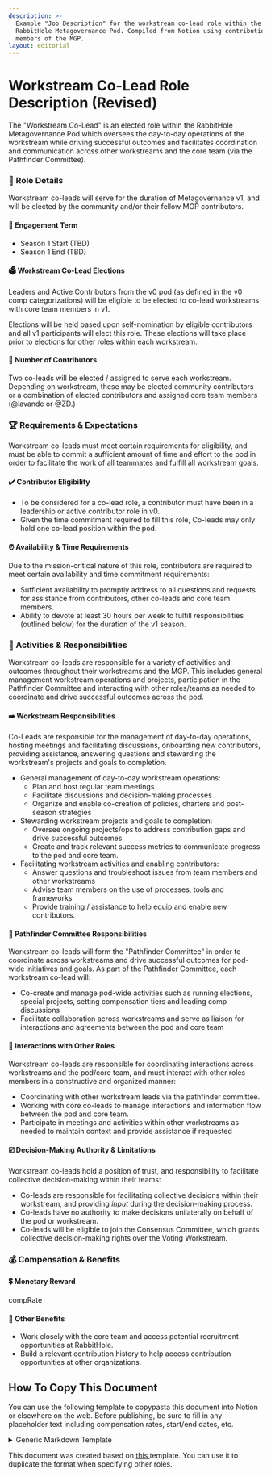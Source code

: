 ```yaml
---
description: >-
  Example "Job Description" for the workstream co-lead role within the
  RabbitHole Metagovernance Pod. Compiled from Notion using contributions from
  members of the MGP.
layout: editorial
---
```


# Workstream Co-Lead Role Description (Revised)

The "Workstream Co-Lead" is an elected role within the RabbitHole Metagovernance Pod which oversees the day-to-day operations of the workstream while driving successful outcomes and facilitates coordination and communication across other workstreams and the core team (via the Pathfinder Committee).

### 🔎 Role Details

Workstream co-leads will serve for the duration of Metagovernance v1, and will be elected by the community and/or their fellow MGP contributors.

#### 📅 Engagement Term

* Season 1 Start (TBD)
* Season 1 End (TBD)

#### 🗳️ Workstream Co-Lead Elections

Leaders and Active Contributors from the v0 pod (as defined in the v0 comp categorizations) will be eligible to be elected to co-lead workstreams with core team members in v1.

Elections will be held based upon self-nomination by eligible contributors and all v1 participants will elect this role. These elections will take place prior to elections for other roles within each workstream.

#### 👥 Number of Contributors

Two co-leads will be elected / assigned to serve each workstream. Depending on workstream, these may be elected community contributors or a combination of elected contributors and assigned core team members (@lavande or @ZD.)

### 🏆 Requirements & Expectations

Workstream co-leads must meet certain requirements for eligibility, and must be able to commit a sufficient amount of time and effort to the pod in order to facilitate the work of all teammates and fulfill all workstream goals.

#### ✔️ Contributor Eligibility

* To be considered for a co-lead role, a contributor must have been in a leadership or active contributor role in v0.
* Given the time commitment required to fill this role, Co-leads may only hold one co-lead position within the pod.

#### ⏰ Availability & Time Requirements

Due to the mission-critical nature of this role, contributors are required to meet certain availability and time commitment requirements:

* Sufficient availability to promptly address to all questions and requests for assistance from contributors, other co-leads and core team members.
* Ability to devote at least 30 hours per week to fulfill responsibilities (outlined below) for the duration of the v1 season.

### 💪 Activities & Responsibilities

Workstream co-leads are responsible for a variety of activities and outcomes throughout their workstreams and the MGP. This includes general management workstream operations and projects, participation in the Pathfinder Committee and interacting with other roles/teams as needed to coordinate and drive successful outcomes across the pod.

#### ➡️ Workstream Responsibilities

Co-Leads are responsible for the management of day-to-day operations, hosting meetings and facilitating discussions, onboarding new contributors, providing assistance, answering questions and stewarding the workstream's projects and goals to completion.

* General management of day-to-day workstream operations:
  * Plan and host regular team meetings
  * Facilitate discussions and decision-making processes
  * Organize and enable co-creation of policies, charters and post-season strategies
* Stewarding workstream projects and goals to completion:
  * Oversee ongoing projects/ops to address contribution gaps and drive successful outcomes
  * Create and track relevant success metrics to communicate progress to the pod and core team.
* Facilitating workstream activities and enabling contributors:
  * Answer questions and troubleshoot issues from team members and other workstreams
  * Advise team members on the use of processes, tools and frameworks
  * Provide training / assistance to help equip and enable new contributors.

#### 🔄 Pathfinder Committee Responsibilities

Workstream co-leads will form the "Pathfinder Committee" in order to coordinate across workstreams and drive successful outcomes for pod-wide initiatives and goals. As part of the Pathfinder Committee, each workstream co-lead will:

* Co-create and manage pod-wide activities such as running elections, special projects, setting compensation tiers and leading comp discussions
* Facilitate collaboration across workstreams and serve as liaison for interactions and agreements between the pod and core team

#### 🔀 Interactions with Other Roles

Workstream co-leads are responsible for coordinating interactions across workstreams and the pod/core team, and must interact with other roles members in a constructive and organized manner:

* Coordinating with other workstream leads via the pathfinder committee.
* Working with core co-leads to manage interactions and information flow between the pod and core team.
* Participate in meetings and activities within other workstreams as needed to maintain context and provide assistance if requested

#### ☑️ Decision-Making Authority & Limitations

Workstream co-leads hold a position of trust, and responsibility to facilitate collective decision-making within their teams:

* Co-leads are responsible for facilitating collective decisions within their workstream, and providing _input_ during the decision-making process.
* Co-leads have no authority to make decisions unilaterally on behalf of the pod or workstream.
* Co-leads will be eligible to join the Consensus Committee, which grants collective decision-making rights over the Voting Workstream.

### 💰 Compensation & Benefits

#### 💲 Monetary Reward

compRate

#### 💼 Other Benefits

* Work closely with the core team and access potential recruitment opportunities at RabbitHole.
* Build a relevant contribution history to help access contribution opportunities at other organizations.

## How To Copy This Document

You can use the following template to copypasta this document into Notion or elsewhere on the web. Before publishing, be sure to fill in any placeholder text including compensation rates, start/end dates, etc.

<details>

<summary>Generic Markdown Template</summary>

```md
The "Workstream Co-Lead" is an elected role within the RabbitHole Metagovernance Pod which oversees the day-to-day operations of the workstream while driving successful outcomes and facilitates coordination and communication across other workstreams and the core team (via the Pathfinder Committee).

## 🔎 Role Details

Workstream co-leads will serve for the duration of Metagovernance v1, and will be elected by the community and/or their fellow MGP contributors.

### 📅 Engagement Term

- Season 1 Start (TBD)
- Season 1 End (TBD)

### 🗳️ Workstream Co-Lead Elections

Leaders and Active Contributors from the v0 pod (as defined in the v0 comp categorizations) will be eligible to be elected to co-lead workstreams with core team members in v1.

Elections will be held based upon self-nomination by eligible contributors and all v1 participants will elect this role. These elections will take place prior to elections for other roles within each workstream.

### 👥 Number of Contributors

 Two co-leads will be elected / assigned to serve each workstream. Depending on workstream, these may be elected community contributors or a combination of elected contributors and assigned core team members (@lavande or @ZD.)

## 🏆 Requirements & Expectations

Workstream co-leads must meet certain requirements for eligibility, and must be able to commit a sufficient amount of time and effort to the pod in order to facilitate the work of all teammates and fulfill all workstream goals.

### ✔️ Contributor Eligibility

- To be considered for a co-lead role, a contributor must have been in a leadership or active contributor role in v0.
- Given the time commitment required to fill this role, Co-leads may only hold one co-lead position within the pod.

### ⏰ Availability & Time Requirements

Due to the mission-critical nature of this role, contributors are required to meet certain availability and time commitment requirements:

- Sufficient availability to promptly address to all questions and requests for assistance from contributors, other co-leads and core team members.
- Ability to devote at least 30 hours per week to fulfill responsibilities (outlined below) for the duration of the v1 season.

## 💪 Activities & Responsibilities

Workstream co-leads are responsible for a variety of activities and outcomes throughout their workstreams and the MGP. This includes general management workstream operations and projects, participation in the Pathfinder Committee and interacting with other roles/teams as needed to coordinate and drive successful outcomes across the pod.

### ➡️ Workstream Responsibilities

Co-Leads are responsible for the management of day-to-day operations, hosting meetings and facilitating discussions, onboarding new contributors, providing assistance, answering questions and stewarding the workstream's projects and goals to completion.

- General management of day-to-day workstream operations:
  - Plan and host regular team meetings
  - Facilitate discussions and decision-making processes
  - Organize and enable co-creation of policies, charters and post-season strategies
- Stewarding workstream projects and goals to completion:
  - Oversee ongoing projects/ops to address contribution gaps and drive successful outcomes
  - Create and track relevant success metrics to communicate progress to the pod and core team.
- Facilitating workstream activities and enabling contributors:
  - Answer questions and troubleshoot issues from team members and other workstreams
  - Advise team members on the use of processes, tools and frameworks
  - Provide training / assistance to help equip and enable new contributors.

### 🔄 Pathfinder Committee Responsibilities

Workstream co-leads will form the "Pathfinder Committee" in order to coordinate across workstreams and drive successful outcomes for pod-wide initiatives and goals. As part of the Pathfinder Committee, each workstream co-lead will:

- Co-create and manage pod-wide activities such as running elections, special projects, setting compensation tiers and leading comp discussions
- Facilitate collaboration across workstreams and serve as liaison for interactions and agreements between the pod and core team

### 🔀 Interactions with Other Roles

Workstream co-leads are responsible for coordinating interactions across workstreams and the pod/core team, and must interact with other roles members in a constructive and organized manner:

- Coordinating with other workstream leads via the pathfinder committee.
- Working with core  co-leads to manage interactions and information flow between the pod and core team.
- Participate in meetings and activities within other workstreams as needed to maintain context and provide assistance if requested

### ☑️ Decision-Making Authority & Limitations

Workstream co-leads hold a position of trust, and responsibility to facilitate collective decision-making within their teams:

- Co-leads are responsible for facilitating collective decisions within their workstream, and providing *input* during the decision-making process.
- Co-leads have no authority to make decisions unilaterally on behalf of the pod or workstream.
- Co-leads will be eligible to join the Consensus Committee, which grants collective decision-making rights over the Voting Workstream.

## 💰 Compensation & Benefits

### 💲 Monetary Reward

compRate

### 💼 Other Benefits

- Work closely with the core team and access potential recruitment opportunities at RabbitHole.
- Build a relevant contribution history to help access contribution opportunities at other organizations.
```

</details>

This document was created based on [this ](role-specification-template.md)template. You can use it to duplicate the format when specifying other roles.
